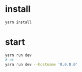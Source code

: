 # install

```bash
yarn install
```

# start
```bash 
yarn run dev
# or
yarn run dev --hostname '0.0.0.0'
```